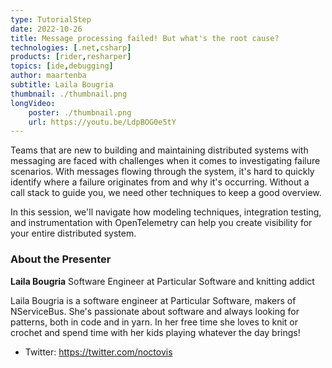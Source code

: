 ```yaml
---
type: TutorialStep
date: 2022-10-26
title: Message processing failed! But what's the root cause?
technologies: [.net,csharp]
products: [rider,resharper]
topics: [ide,debugging]
author: maartenba
subtitle: Laila Bougria
thumbnail: ./thumbnail.png
longVideo:
    poster: ./thumbnail.png
    url: https://youtu.be/LdpBOG0e5tY
---
```


Teams that are new to building and maintaining distributed systems with messaging are faced with challenges when it comes to investigating failure scenarios. With messages flowing through the system, it's hard to quickly identify where a failure originates from and why it's occurring. Without a call stack to guide you, we need other techniques to keep a good overview.

In this session, we'll navigate how modeling techniques, integration testing, and instrumentation with OpenTelemetry can help you create visibility for your entire distributed system.

### About the Presenter

**Laila Bougria** Software Engineer at Particular Software and knitting addict

Laila Bougria is a software engineer at Particular Software, makers of NServiceBus. She's passionate about software and always looking for patterns, both in code and in yarn. In her free time she loves to knit or crochet and spend time with her kids playing whatever the day brings!

* Twitter: https://twitter.com/noctovis